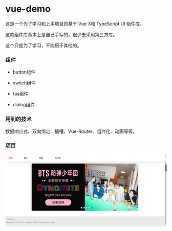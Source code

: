 
# vue-demo

这是一个为了学习和上手项目的基于 Vue 3和 TypeScript UI 组件库。

这款组件库基本上是自己手写的，很少去采用第三方库。

这个只是为了学习，不能用于其他的。

### 组件

* button组件

* switch组件

* tas组件

* dialog组件

### 用到的技术

 数据响应式、双向绑定、插槽、Vue-Router、组件化、动画等等。

### 项目

![Image text](https://github.com/cheng-pop/music/blob/master/images/shouye.png)
